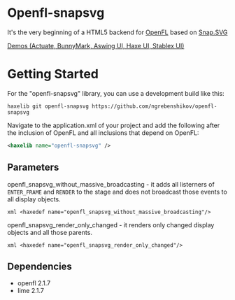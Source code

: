 Openfl-snapsvg
==============

It's the very beginning of a HTML5 backend for [OpenFL](http://www.openfl.org) based on [Snap.SVG](http://snapsvg.io)

[Demos (Actuate, BunnyMark, Aswing UI, Haxe UI, Stablex UI)](http://ngrebenshikov.github.io/openfl-snapsvg/)

Getting Started
==================

For the "openfl-snapsvg" library, you can use a development build like this:

    haxelib git openfl-snapsvg https://github.com/ngrebenshikov/openfl-snapsvg

Navigate to the application.xml of your project and add the following after the inclusion of OpenFL and all inclusions that depend on OpenFL:
```xml
<haxelib name="openfl-snapsvg" />
```

Parameters
----------

openfl_snapsvg_without_massive_broadcasting - it adds all listerners of `ENTER_FRAME` and `RENDER` to the stage and does not broadcast those events to all display objects.

```xml <haxedef name="openfl_snapsvg_without_massive_broadcasting"/> ```

openfl_snapsvg_render_only_changed - it renders only changed display objects and all those parents.

```xml <haxedef name="openfl_snapsvg_render_only_changed"/> ```

Dependencies
------------

* openfl 2.1.7
* lime 2.1.7
